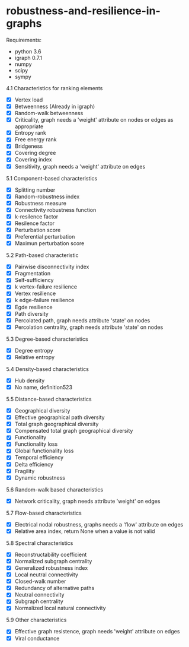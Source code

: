 # robustness-and-resilience-in-graphs

Requirements:
- python 3.6
- igraph 0.7.1
- numpy
- scipy
- sympy

4.1 Characteristics for ranking elements

- [x] Vertex load
- [x] Betweenness (Already in igraph)
- [x] Random-walk betweenness
- [x] Criticality, graph needs a 'weight' attribute on nodes or edges as appropriate
- [x] Entropy rank
- [x] Free energy rank
- [x] Bridgeness
- [x] Covering degree
- [x] Covering index
- [x] Sensitivity, graph needs a 'weight' attribute on edges

5.1 Component-based characteristics

- [x] Splitting number
- [x] Random-robustness index
- [x] Robustness measure
- [x] Connectivity robustness function
- [x] k-resilence factor
- [x] Resilence factor
- [x] Perturbation score
- [x] Preferential perturbation
- [x] Maximun perturbation score

5.2 Path-based characteristic
- [x] Pairwise disconnectivity index
- [x] Fragmentation
- [x] Self-sufficiency
- [x] k vertex-failure resilience
- [x] Vertex resilience
- [x] k edge-failure resilience
- [x] Egde resilience
- [x] Path diversity
- [x] Percolated path, graph needs attribute 'state' on nodes
- [x] Percolation centrality, graph needs attribute 'state' on nodes

5.3 Degree-based characteristics

- [x] Degree entropy
- [x] Relative entropy

5.4 Density-based characteristics

- [x] Hub density
- [x] No name, definition523

5.5 Distance-based characteristics

- [x] Geographical diversity
- [x] Effective geographical path diversity
- [x] Total graph geographical diversity
- [x] Compensated total graph geographical diversity
- [x] Functionality
- [x] Functionality loss
- [x] Global functionality loss
- [x] Temporal efficiency
- [x] Delta efficiency
- [x] Fragility
- [x] Dynamic robustness

5.6 Random-walk based characteristics

- [x] Network criticality, graph needs attribute 'weight' on edges

5.7 Flow-based characteristics

- [x] Electrical nodal robustness, graphs needs a 'flow' attribute on edges
- [x] Relative area index, return None when a value is not valid

5.8 Spectral characteristics

- [x] Reconstructability coefficient
- [x] Normalized subgraph centrality
- [x] Generalized robustness index
- [x] Local neutral connectivity
- [x] Closed-walk number
- [x] Redundancy of alternative paths
- [x] Neutral connectivity
- [x] Subgraph centrality
- [x] Normalized local natural connectivity

5.9 Other characteristics

- [x] Effective graph resistence, graph needs 'weight' attribute on edges
- [x] Viral conductance